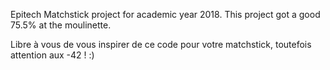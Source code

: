 Epitech Matchstick project for academic year 2018. This project got a good 75.5% at the moulinette.

Libre à vous de vous inspirer de ce code pour votre matchstick, toutefois attention aux -42 ! :)
